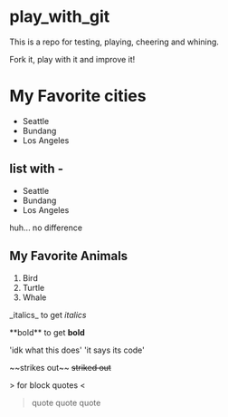 # play_with_git

This is a repo for testing, playing, cheering and whining.

Fork it, play with it and improve it!

# My Favorite cities

* Seattle
* Bundang
* Los Angeles

## list with \-

- Seattle
- Bundang
- Los Angeles

huh... no difference

## My Favorite Animals

1) Bird
2) Turtle
3) Whale

\_italics\_ to get _italics_

\*\*bold\*\* to get **bold**

\'idk what this does\' 'it says its code'

\~\~strikes out\~\~ ~~striked out~~

\> for block quotes \<

> quote quote quote 
